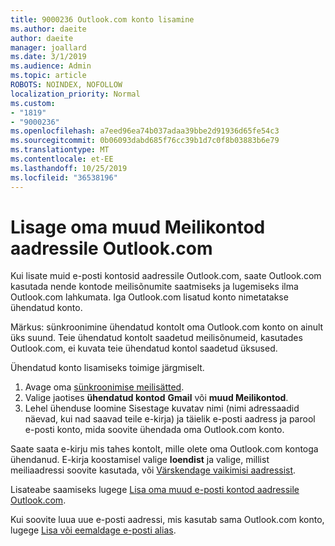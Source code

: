 ```yaml
---
title: 9000236 Outlook.com konto lisamine
ms.author: daeite
author: daeite
manager: joallard
ms.date: 3/1/2019
ms.audience: Admin
ms.topic: article
ROBOTS: NOINDEX, NOFOLLOW
localization_priority: Normal
ms.custom:
- "1819"
- "9000236"
ms.openlocfilehash: a7eed96ea74b037adaa39bbe2d91936d65fe54c3
ms.sourcegitcommit: 0b06093dabd685f76cc39b1d7c0f8b03883b6e79
ms.translationtype: MT
ms.contentlocale: et-EE
ms.lasthandoff: 10/25/2019
ms.locfileid: "36538196"
---
```

# <a name="add-your-other-email-accounts-to-outlookcom"></a>Lisage oma muud Meilikontod aadressile Outlook.com

Kui lisate muid e-posti kontosid aadressile Outlook.com, saate Outlook.com kasutada nende kontode meilisõnumite saatmiseks ja lugemiseks ilma Outlook.com lahkumata. Iga Outlook.com lisatud konto nimetatakse ühendatud konto.

Märkus: sünkroonimine ühendatud kontolt oma Outlook.com konto on ainult üks suund. Teie ühendatud kontolt saadetud meilisõnumeid, kasutades Outlook.com, ei kuvata teie ühendatud kontol saadetud üksused.

Ühendatud konto lisamiseks toimige järgmiselt.

1. Avage oma [sünkroonimise meilisätted](https://go.microsoft.com/fwlink/?linkid=875264).
2. Valige jaotises **ühendatud kontod** **Gmail** või **muud Meilikontod**.
3. Lehel ühenduse loomine Sisestage kuvatav nimi (nimi adressaadid näevad, kui nad saavad teile e-kirja) ja täielik e-posti aadress ja parool e-posti konto, mida soovite ühendada oma Outlook.com konto.

Saate saata e-kirju mis tahes kontolt, mille olete oma Outlook.com kontoga ühendanud. E-kirja koostamisel valige **loendist** ja valige, millist meiliaadressi soovite kasutada, või [Värskendage vaikimisi aadressist](https://go.microsoft.com/fwlink/?linkid=875264).

Lisateabe saamiseks lugege [Lisa oma muud e-posti kontod aadressile Outlook.com](https://support.office.com/article/c5224df4-5885-4e79-91ba-523aa743f0ba?wt.mc_id=Office_Outlook_com_Alchemy).

Kui soovite luua uue e-posti aadressi, mis kasutab sama Outlook.com konto, lugege [Lisa või eemaldage e-posti alias](https://support.office.com/article/459b1989-356d-40fa-a689-8f285b13f1f2?wt.mc_id=Office_Outlook_com_Alchemy).